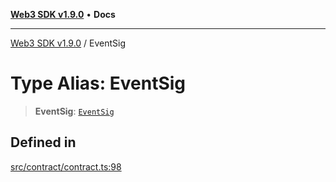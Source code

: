 [**Web3 SDK v1.9.0**](../README.md) • **Docs**

***

[Web3 SDK v1.9.0](../globals.md) / EventSig

# Type Alias: EventSig

> **EventSig**: [`EventSig`](../namespaces/node/interfaces/EventSig.md)

## Defined in

[src/contract/contract.ts:98](https://github.com/Mystic-Nayy/alephium-web3/blob/ee41f5e0e7d7fb0b155fe62f05b2ac03772895ca/packages/web3/src/contract/contract.ts#L98)

